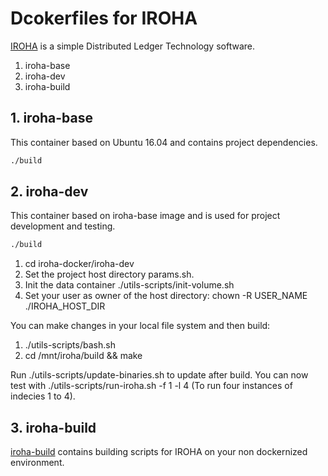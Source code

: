 # Dcokerfiles for IROHA

[IROHA](http://iroha.tech/) is a simple Distributed Ledger Technology software.

1. iroha-base
1. iroha-dev
1. iroha-build

## 1. iroha-base

This container based on Ubuntu 16.04 and contains project dependencies.

``` bash
./build
```

## 2. iroha-dev

This container based on iroha-base image and is used for project development and testing.

``` bash
./build
```

1) cd iroha-docker/iroha-dev  
1) Set the project host directory params.sh.  
2) Init the data container ./utils-scripts/init-volume.sh  
3) Set your user as owner of the host directory: chown -R USER_NAME ./IROHA_HOST_DIR

You can make changes in your local file system and then build:  
1) ./utils-scripts/bash.sh  
2) cd /mnt/iroha/build && make

Run ./utils-scripts/update-binaries.sh to update after build.
You can now test with ./utils-scripts/run-iroha.sh -f 1 -l 4 (To run four instances of indecies 1 to 4).

## 3. iroha-build
[iroha-build](iroha-build/) contains building scripts for IROHA on your non dockernized environment.
